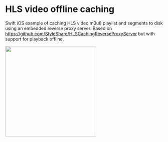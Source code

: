 # HLS video offline caching
Swift iOS example of caching HLS video m3u8 playlist and segments to disk using an embedded reverse proxy server. Based on https://github.com/StyleShare/HLSCachingReverseProxyServer but with support for playback offline.

<img src="https://user-images.githubusercontent.com/1370704/130607724-02f13dc1-1d5d-4627-b14b-dc188ce58f5d.png" width="290">
